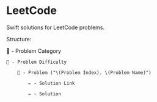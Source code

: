 # LeetCode
Swift solutions for LeetCode problems.

Structure:

📁 - Problem Category

    📁 - Problem Difficulty

        📄 - Problem ("\(Problem Index). \(Problem Name)")

            ✏️ - Solution Link
            
            ✏️ - Solution
